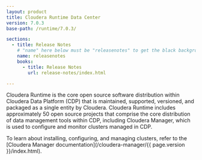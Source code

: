 ```yaml
---
layout: product
title: Cloudera Runtime Data Center
version: 7.0.3
base-path: /runtime/7.0.3/

sections:
  - title: Release Notes
    # "name" here below must be "releasenotes" to get the black background
    name: releasenotes
    books:
      - title: Release Notes
        url: release-notes/index.html

---
```

Cloudera Runtime is the core open source software distribution within
Cloudera Data Platform (CDP) that is maintained, supported, versioned,
and packaged as a single entity by Cloudera. Cloudera Runtime includes
approximately 50 open source projects that comprise the core
distribution of data management tools within CDP, including Cloudera
Manager, which is used to configure and monitor clusters managed in CDP.



To learn about installing, configuring, and managing clusters, refer
to the [Cloudera Manager documentation](/cloudera-manager/{{ page.version }}/index.html).

